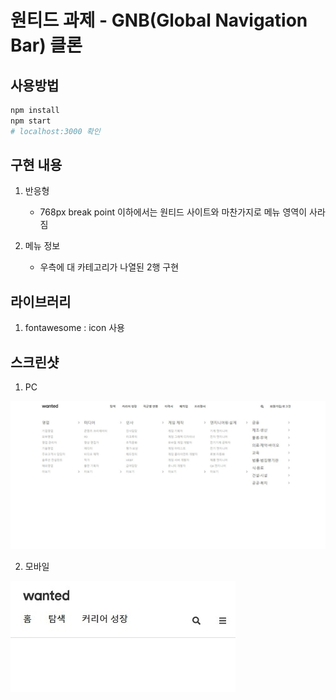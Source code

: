 # 원티드 과제 - GNB(Global Navigation Bar) 클론

## 사용방법

```bash
npm install
npm start
# localhost:3000 확인
```

## 구현 내용

1. 반응형

   - 768px break point 이하에서는 원티드 사이트와 마찬가지로 메뉴 영역이 사라짐

2. 메뉴 정보
   - 우측에 대 카테고리가 나열된 2행 구현

## 라이브러리

1. fontawesome : icon 사용

## 스크린샷

1. PC

![PC View](images/pc_view.jpeg)

2. 모바일

![Mobile View](images/mobile%20view.jpeg)
